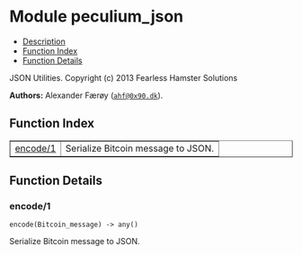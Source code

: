 

# Module peculium_json #
* [Description](#description)
* [Function Index](#index)
* [Function Details](#functions)


JSON Utilities.
Copyright (c)  2013 Fearless Hamster Solutions

__Authors:__ Alexander Færøy ([`ahf@0x90.dk`](mailto:ahf@0x90.dk)).
<a name="index"></a>

## Function Index ##


<table width="100%" border="1" cellspacing="0" cellpadding="2" summary="function index"><tr><td valign="top"><a href="#encode-1">encode/1</a></td><td>Serialize Bitcoin message to JSON.</td></tr></table>


<a name="functions"></a>

## Function Details ##

<a name="encode-1"></a>

### encode/1 ###

`encode(Bitcoin_message) -> any()`

Serialize Bitcoin message to JSON.
